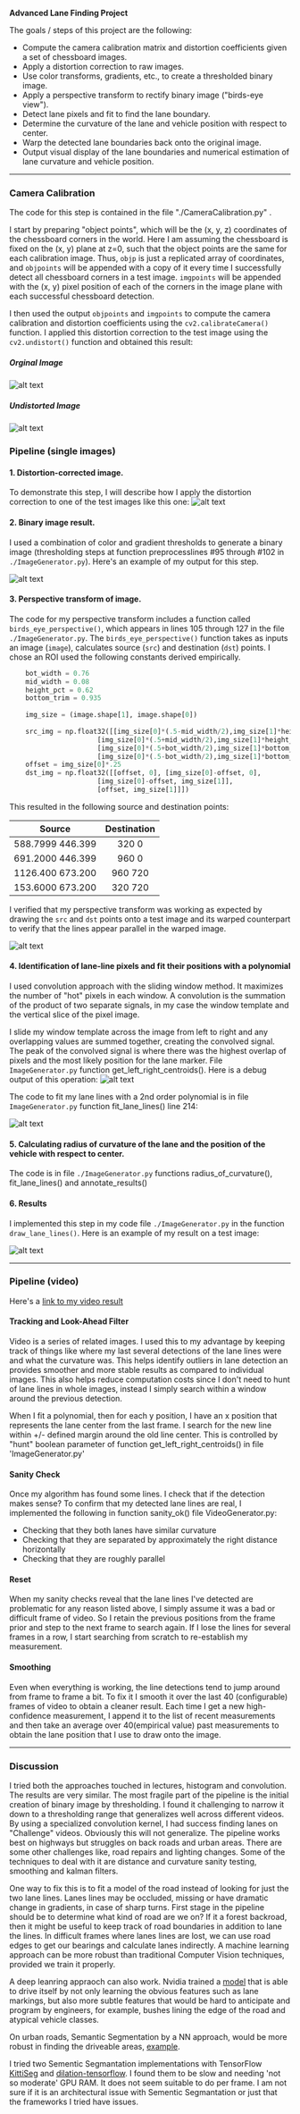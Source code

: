 **Advanced Lane Finding Project**

The goals / steps of this project are the following:

* Compute the camera calibration matrix and distortion coefficients given a set of chessboard images.
* Apply a distortion correction to raw images.
* Use color transforms, gradients, etc., to create a thresholded binary image.
* Apply a perspective transform to rectify binary image ("birds-eye view").
* Detect lane pixels and fit to find the lane boundary.
* Determine the curvature of the lane and vehicle position with respect to center.
* Warp the detected lane boundaries back onto the original image.
* Output visual display of the lane boundaries and numerical estimation of lane curvature and vehicle position.

[//]: # (Image References)

[image0]: ./camera_cal/calibration1.jpg "Chessboard"
[image1]: ./camera_cal/test_undist.jpg "Undistorted"
[image2]: ./output_images/undistorted4.jpg "Road Transformed"
[image3]: ./output_images/preprocessed6.jpg "Binary Example"
[image4]: ./output_images/warped5.jpg "Warp Example"
[image5]: ./output_images/drawn5.jpg "Fit Visual"
[image6]: ./output_images/final6.jpg "Output"
[image7]: ./output_images/tracked5.jpg "tracked"
[video1]: ./project_video.mp4 "Video"

---
### Camera Calibration

The code for this step is contained in the file "./CameraCalibration.py" .  

I start by preparing "object points", which will be the (x, y, z) coordinates of the chessboard corners in the world. Here I am assuming the chessboard is fixed on the (x, y) plane at z=0, such that the object points are the same for each calibration image.  Thus, `objp` is just a replicated array of coordinates, and `objpoints` will be appended with a copy of it every time I successfully detect all chessboard corners in a test image.  `imgpoints` will be appended with the (x, y) pixel position of each of the corners in the image plane with each successful chessboard detection.  

I then used the output `objpoints` and `imgpoints` to compute the camera calibration and distortion coefficients using the `cv2.calibrateCamera()` function.  I applied this distortion correction to the test image using the `cv2.undistort()` function and obtained this result: 
##### Orginal Image
![alt text][image0]
##### Undistorted Image
![alt text][image1]

### Pipeline (single images)

#### 1. Distortion-corrected image.

To demonstrate this step, I will describe how I apply the distortion correction to one of the test images like this one:
![alt text][image2]

#### 2. Binary image result.

I used a combination of color and gradient thresholds to generate a binary image (thresholding steps at function preprocesslines #95 through #102 in `./ImageGenerator.py`).  Here's an example of my output for this step. 

![alt text][image3]

#### 3. Perspective transform of image.

The code for my perspective transform includes a function called `birds_eye_perspective()`, which appears in lines 105 through 127 in the file `./ImageGenerator.py`.  The `birds_eye_perspective()` function takes as inputs an image (`image`), calculates source (`src`) and destination (`dst`) points. I chose an ROI used the following constants derived empirically.

```python
    bot_width = 0.76
    mid_width = 0.08
    height_pct = 0.62
    bottom_trim = 0.935
    
    img_size = (image.shape[1], image.shape[0])
            
    src_img = np.float32([[img_size[0]*(.5-mid_width/2),img_size[1]*height_pct],
                      [img_size[0]*(.5+mid_width/2),img_size[1]*height_pct],
                      [img_size[0]*(.5+bot_width/2),img_size[1]*bottom_trim],
                      [img_size[0]*(.5-bot_width/2),img_size[1]*bottom_trim]])
    offset = img_size[0]*.25
    dst_img = np.float32([[offset, 0], [img_size[0]-offset, 0], 
                      [img_size[0]-offset, img_size[1]],
                      [offset, img_size[1]]])
```

This resulted in the following source and destination points:

| Source             | Destination   |  
|:------------------:|:-------------:|   
| 588.7999   446.399 | 320    0      |
| 691.2000   446.399 | 960    0      |
| 1126.400   673.200 | 960  720      |
| 153.6000   673.200 | 320  720      |


I verified that my perspective transform was working as expected by drawing the `src` and `dst` points onto a test image and its warped counterpart to verify that the lines appear parallel in the warped image.

![alt text][image4]

#### 4. Identification of lane-line pixels and fit their positions with a polynomial

I used convolution approach with the sliding window method. It maximizes the number of "hot" pixels in each window. A convolution is the summation of the product of two separate signals, in my case the window template and the vertical slice of the pixel image.

I slide my window template across the image from left to right and any overlapping values are summed together, creating the convolved signal. The peak of the convolved signal is where there was the highest overlap of pixels and the most likely position for the lane marker. File `ImageGenerator.py` function get_left_right_centroids(). Here is a debug output of this operation:
![alt text][image7]

The code to fit my lane lines with a 2nd order polynomial is in file `ImageGenerator.py` function fit_lane_lines() line 214:

![alt text][image5]

#### 5. Calculating radius of curvature of the lane and the position of the vehicle with respect to center.

The code is in file `./ImageGenerator.py` functions radius_of_curvature(), fit_lane_lines() and annotate_results() 

#### 6. Results

I implemented this step in my code file `./ImageGenerator.py`  in the function `draw_lane_lines()`.  Here is an example of my result on a test image:

![alt text][image6]

---

### Pipeline (video)

Here's a [link to my video result](./project_video_output.mp4)

#### Tracking and Look-Ahead Filter
Video is a series of related images. I used this to my advantage by keeping track of things like where my last several detections of the lane lines were and what the curvature was. This helps identify outliers in lane detection an provides smoother and more stable results as compared to individual images. This also helps reduce computation costs since I don't need to hunt of lane lines in whole images, instead I simply search within a window around the previous detection.

When I fit a polynomial, then for each y position, I have an x position that represents the lane center from the last frame. I search for the new line within +/- defined margin around the old line center. This is controlled by "hunt" boolean parameter of function get_left_right_centroids() in file 'ImageGenerator.py'


#### Sanity Check
Once my algorithm has found some lines. I check that if the detection makes sense? To confirm that my detected lane lines are real, I implemented the following in function sanity_ok() file VideoGenerator.py:

* Checking that they both lanes have similar curvature
* Checking that they are separated by approximately the right distance horizontally
* Checking that they are roughly parallel

#### Reset
When my sanity checks reveal that the lane lines I've detected are problematic for any reason listed above, I simply assume it was a bad or difficult frame of video. So I retain the previous positions from the frame prior and step to the next frame to search again. If I lose the lines for several frames in a row, I start searching from scratch to re-establish my measurement.

#### Smoothing
Even when everything is working, the line detections tend to jump around from frame to frame a bit. To fix it I smooth it over the last 40 (configurable) frames of video to obtain a cleaner result. Each time I get a new high-confidence measurement, I append it to the list of recent measurements and then take an average over 40(empirical value) past measurements to obtain the lane position that I use to draw onto the image.

---

### Discussion

I tried both the approaches touched in lectures, histogram and convolution. The results are very similar. The most fragile part of the pipeline is the initial creation of binary image by thresholding. I found it challenging to narrow it down to a thresholding range that generalizes well across different videos. By using a specialized convolution kernel, I had success finding lanes on "Challenge" videos. Obviously this will not generalize. The pipeline works best on highways but struggles on back roads and urban areas. There are some other challenges like, road repairs and lighting changes. Some of the techniques to deal with it are distance and curvature sanity testing, smoothing and kalman filters.

One way to fix this is to fit a model of the road instead of looking for just the two lane lines. Lanes lines may be occluded, missing or have dramatic change in gradients, in case of sharp turns. First stage in the pipeline should be to determine what kind of road are we on? If it a forest backroad, then it might be useful to keep track of road boundaries in addition to lane the lines. In difficult frames where lanes lines are lost, we can use road edges to get our bearings and calculate lanes indirectly. A machine learning approach can be more robust than traditional Computer Vision techniques, provided we train it properly.

A deep leanring appraoch can also work. Nvidia trained a [model](https://devblogs.nvidia.com/parallelforall/explaining-deep-learning-self-driving-car/) that is able to drive itself by not only learning the obvious features such as lane markings, but also more subtle features that would be hard to anticipate and program by engineers, for example, bushes lining the edge of the road and atypical vehicle classes. 

On urban roads, Semantic Segmentation by a NN approach, would be more robust in finding the driveable areas, [example](http://www.ri.cmu.edu/pub_files/2016/7/ankit-laddha-ms.pdf).

I tried two Sementic Segmantation implementations with TensorFlow [KittiSeg](https://github.com/MarvinTeichmann/KittiSeg.git) and [dilation-tensorflow](https://github.com/ndrplz/dilation-tensorflow.git). I found them to be slow and needing 'not so moderate' GPU RAM. It does not seem suitable to do per frame. I am not sure if it is an architectural issue with Sementic Segmantation or just that the frameworks I tried have issues.